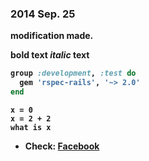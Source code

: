 ### 2014 Sep. 25
<strong>modification<strong> made.

  **bold** text
  *italic* text



```ruby
group :development, :test do
  gem 'rspec-rails', '~> 2.0'
end
```


```
x = 0
x = 2 + 2
what is x
```

- Check: [Facebook](http://www.facebook.com)
